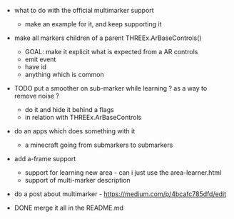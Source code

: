 - what to do with the official multimarker support
  - make an example for it, and keep supporting it

- make all markers children of a parent THREEx.ArBaseControls()
  - GOAL: make it explicit what is expected from a AR controls
  - emit event
  - have id
  - anything which is common

- TODO put a smoother on sub-marker while learning ? as a way to remove noise ?
  - do it and hide it behind a flags
  - in relation with THREEx.ArBaseControls

- do an apps which does something with it
  - a minecraft going from submarkers to submarkers

- add a-frame support
  - support for learning new area - can i just use the area-learner.html
  - support of multi-marker description

- do a post about multimarker - https://medium.com/p/4bcafc785dfd/edit



- DONE merge it all in the README.md
